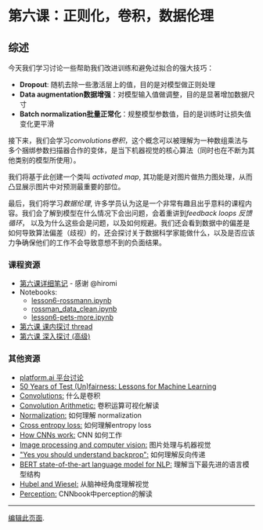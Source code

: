 # 第六课：正则化，卷积，数据伦理

## 综述

今天我们学习讨论一些帮助我们改进训练和避免过拟合的强大技巧：

- **Dropout**: 随机去除一些激活层上的值，目的是对模型做正则处理
- **Data augmentation数据增强**：对模型输入值做调整，目的是显著增加数据尺寸
- **Batch normalization批量正常化**：规整模型参数值，目的是训练时让损失值变化更平滑

接下来，我们会学习*convolutions卷积*，这个概念可以被理解为一种数组乘法与多个捆绑参数扫描器合作的变体，是当下机器视觉的核心算法（同时也在不断为其他类别的模型所使用）。

我们将基于此创建一个类叫 *activated map*, 其功能是对图片做热力图处理，从而凸显展示图片中对预测最重要的部位。

最后，我们将学习*数据伦理*, 许多学员认为这是一个非常有趣且出乎意料的课程内容。我们会了解到模型在什么情况下会出问题，会着重讲到*feedback loops 反馈循环*， 以及为什么这些会是问题，以及如何规避。我们还会看到数据中的偏差是如何导致算法偏差（歧视）的，还会探讨关于数据科学家能做什么，以及是否应该力争确保他们的工作不会导致意想不到的负面结果。

### 课程资源

- [第六课详细笔记](https://github.com/hiromis/notes/blob/master/Lesson6.md) - 感谢 @hiromi
- Notebooks:
  - [lesson6-rossmann.ipynb](https://nbviewer.jupyter.org/github/fastai/course-v3/blob/master/nbs/dl1/lesson6-rossmann.ipynb)
  - [rossman_data_clean.ipynb](https://nbviewer.jupyter.org/github/fastai/course-v3/blob/master/nbs/dl1/rossman_data_clean.ipynb)
  - [lesson6-pets-more.ipynb](https://nbviewer.jupyter.org/github/fastai/course-v3/blob/master/nbs/dl1/lesson6-pets-more.ipynb)
- [第六课 课内探讨 thread](https://forums.fast.ai/t/lesson-6-in-class-discussion/31440)
- [第六课 深入探讨 (高级)](https://forums.fast.ai/t/lesson-6-advanced-discussion/31442)

### 其他资源

- [platform.ai 平台讨论](https://forums.fast.ai/t/platform-ai-discussion/31445)
- [50 Years of Test (Un)fairness: Lessons for Machine Learning](https://128.84.21.199/pdf/1811.10104.pdf)
- [Convolutions:](http://www.cs.cornell.edu/courses/cs1114/2013sp/sections/S06_convolution.pdf) 什么是卷积
- [Convolution Arithmetic:](https://github.com/vdumoulin/conv_arithmetic/blob/master/README.md) 卷积运算可视化解读
- [Normalization:](https://arthurdouillard.com/post/normalization/) 如何理解 normalization
- [Cross entropy loss:](https://gombru.github.io/2018/05/23/cross_entropy_loss/) 如何理解entropy loss
- [How CNNs work:](https://brohrer.github.io/how_convolutional_neural_networks_work.html) CNN 如何工作
- [Image processing and computer vision:](https://openframeworks.cc/ofBook/chapters/image_processing_computer_vision.html) 图片处理与机器视觉
- ["Yes you should understand backprop":](https://medium.com/@karpathy/yes-you-should-understand-backprop-e2f06eab496b) 如何理解反向传递
- [BERT state-of-the-art language model for NLP:](https://towardsdatascience.com/bert-explained-state-of-the-art-language-model-for-nlp-f8b21a9b6270) 理解当下最先进的语言模型结构
- [Hubel and Wiesel:](https://knowingneurons.com/2014/10/29/hubel-and-wiesel-the-neural-basis-of-visual-perception/) 从脑神经角度理解视觉
- [Perception:](https://grey.colorado.edu/CompCogNeuro/index.php/CCNBook/Perception) CNNbook中perception的解读

---

[编辑此页面](https://github.com/fastai/course-v3/edit/master/files/dl-2019/notes/notes-1-6.md).